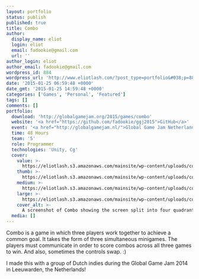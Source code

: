 ```yaml
---
layout: portfolio
status: publish
published: true
title: Combo
author:
  display_name: eliot
  login: eliot
  email: fadookie@gmail.com
  url: ''
author_login: eliot
author_email: fadookie@gmail.com
wordpress_id: 884
wordpress_url: 'http://www.eliotlash.com/?post_type=portfolio&#038;p=884'
date: '2015-01-25 06:59:48 +0000'
date_gmt: '2015-01-25 14:59:48 +0000'
categories: ['Games', 'Personal', 'Featured']
tags: []
comments: []
portfolio:
  download: 'http://globalgamejam.org/2015/games/combo'
  website: '<a href="https://github.com/fadookie/ggj2015">GitHub</a>'
  event: '<a href="http://globalgamejam.nl/">Global Game Jam Netherlands 2015</a>'
  time: 48 Hours
  team: '5'
  role: Programmer
  technologies: 'Unity, Cg'
  cover:
    value: >-
      https://eliotlash.s3.amazonaws.com/mainsite/wp-content/uploads/combo-main.png
    thumb: >-
      https://eliotlash.s3.amazonaws.com/mainsite/wp-content/uploads/combo-main-150x150.png
    medium: >-
      https://eliotlash.s3.amazonaws.com/mainsite/wp-content/uploads/combo-main-300x169.png
    large: >-
      https://eliotlash.s3.amazonaws.com/mainsite/wp-content/uploads/combo-main-1024x576.png
    cover_alt: >-
      A screenshot of Combo showing the screen split into four quadrants. Top left: a 2D game showing a victorian woman with a sword in a forest area, "Score: 0" is in the upper left. Top right: a 3D western environment with a "Sherrif" building in the background and a man in a cowboy hat in the forground. A nuclear bomb is dropping to the right of him. Bottom left: A robot jumping between rooftops at night. Bottom right: The progress display screen showing a green energy beam shooting against a red energy beam.
  media: []
---
```

<p>Combo is a game in which three players work together to achieve a common goal. It takes the form of three simultaneous minigames. The players must communicate in order to score combos across all three games to win. And also, sometimes the controls swap. :)</p>
<p>I made this with a group of Dutch indies&nbsp;during&nbsp;the Global Game Jam 2014 in Leeuwarden, the Netherlands!</p>

